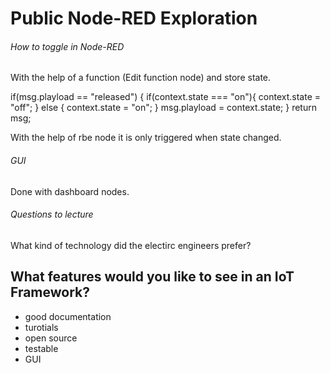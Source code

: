 # Public Node-RED Exploration

###### How to toggle in Node-RED
With the help of a function (Edit function node) and store state.

if(msg.playload == "released") {
  if(context.state === "on"){
    context.state = "off";
  } else {
    context.state = "on";
  }
msg.playload = context.state;
}
return msg;

With the help of rbe node it is only triggered when state changed.

###### GUI 
Done with dashboard nodes.

###### Questions to lecture
What kind of technology did the electirc engineers prefer?

## What features would you like to see in an IoT Framework?
* good documentation 
* turotials
* open source
* testable
* GUI
